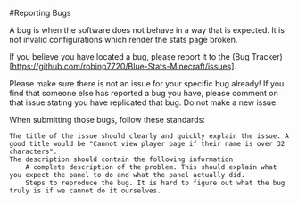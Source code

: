 #Reporting Bugs

A bug is when the software does not behave in a way that is expected. It is not invalid configurations which render the stats page broken.

If you believe you have located a bug, please report it to the (Bug Tracker)[https://github.com/robinp7720/Blue-Stats-Minecraft/issues].

Please make sure there is not an issue for your specific bug already! If you find that someone else has reported a bug you have, please comment on that issue stating you have replicated that bug. Do not make a new issue.

When submitting those bugs, follow these standards:

    The title of the issue should clearly and quickly explain the issue. A good title would be "Cannot view player page if their name is over 32 characters".
    The description should contain the following information
        A complete description of the problem. This should explain what you expect the panel to do and what the panel actually did.
        Steps to reproduce the bug. It is hard to figure out what the bug truly is if we cannot do it ourselves.
